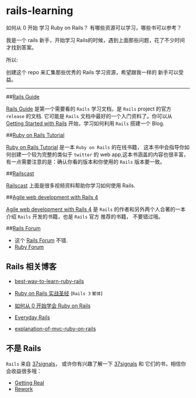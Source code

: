 rails-learning
==============

如何从 0 开始 学习 Ruby on Rails？ 有哪些资源可以学习，哪些书可以参考？

我是一个 rails 新手，开始学习 Rails的时候，遇到上面那些问题，花了不少时间才找到答案。

所以:

创建这个 repo 来汇集那些优秀的 Rails 学习资源，希望跟我一样的 新手可以受益。



---
##[Rails Guide][1]

[Rails Guide][1] 是第一个需要看的 `Rails` 学习文档，是 `Rails` project 的官方 `release` 的文档.
它可能是 `Rails` 文档中最好的一个入门资料了。你可以从 [Getting Started with Rails][2] 开始，学习如何利用 `Rails` 搭建一个 
Blog.



##[Ruby on Rails Tutorial][3]

[Ruby on Rails Tutorial][3] 是一本 `Ruby on Rails` 的在线书籍， 这本书中会指导你如何创建一个较为完整的类似于 `twitter` 的
web app,这本书涵盖的内容也很丰富，有一点需要注意的是：确认你看的版本和你使用的 `Rails` 版本要一致。



##[Railscast][4]


[Railscast][4] 上面是很多视频资料帮助你学习如何使用 Rails. 




##[Agile web development with Rails 4][6]

[Agile web development with Rails 4][6] 是 `Rails` 的作者和另外两个人合著的一本介绍 `Rails` 开发的书籍，也是 `Rails` 官方
推荐的书籍， 不要错过哦。


##[Rails Forum][7]

- 这个 [Rails Forum][7] 不错.
- [Ruby Forum][16]


## Rails 相关博客

- [best-way-to-learn-ruby-rails][8]

- [Ruby on Rails 实战圣经][9] (`Rails 3` `繁体`) 

- [如何从 0 开始学会 Ruby on Rails][10]

- [Everyday Rails][11]

- [explanation-of-mvc-ruby-on-rails][12]


## 不是 Rails 
`Rails` 来自 [37signals][13]， 或许你有兴趣了解一下 [37signals][13] 和 它们的书，相信你会收益很多哦：
- [Getting Real][14]
- [Rework][15]


[1]:http://guides.rubyonrails.org/
[2]:http://guides.rubyonrails.org/getting_started.html
[3]:http://ruby.railstutorial.org/ruby-on-rails-tutorial-book
[4]:http://railscasts.com/
[5]:http://astonj.com/tech/best-way-to-learn-ruby-rails/
[6]:http://pragprog.com/book/rails4/agile-web-development-with-rails-4
[7]:https://railsforum.com/
[8]:http://astonj.com/tech/best-way-to-learn-ruby-rails/
[9]:http://ihower.tw/rails3/
[10]:http://huacnlee.com/blog/how-to-start-learning-ruby-on-rails/
[11]:http://everydayrails.com/
[12]:http://blog.elliottheis.com/post/3461828705/explanation-of-mvc-ruby-on-rails
[13]:http://37signals.com/
[14]:http://gettingreal.37signals.com/3705222012-getting_real.pdf
[15]:http://sharkinfestedcustard.files.wordpress.com/2011/10/rework-jason-fried.pdf
[16]:https://www.ruby-forum.com/
